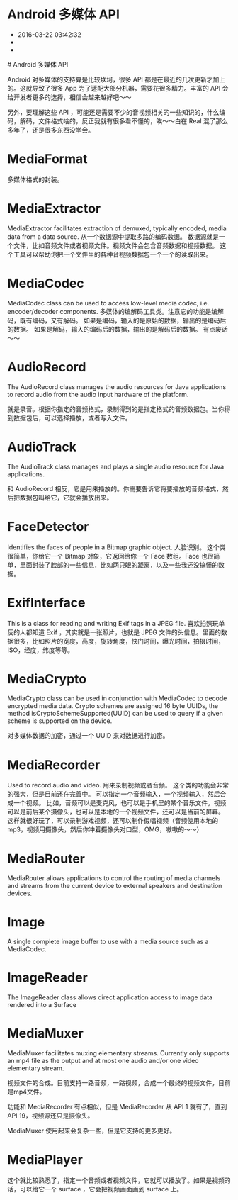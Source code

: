 # Android 多媒体 API
- 2016-03-22 03:42:32
- 
- 

<!--markdown--># Android 多媒体 API

Android 对多媒体的支持算是比较坎坷，很多 API 都是在最近的几次更新才加上的。这就导致了很多 App 为了适配大部分机器，需要花很多精力。丰富的 API 会给开发者更多的选择，相信会越来越好吧～～

另外，要理解这些 API ，可能还是需要不少的音视频相关的一些知识的，什么编码，解码，文件格式啥的，反正我就有很多看不懂的，唉～～白在 Real 混了那么多年了，还是很多东西没学会。


# MediaFormat
多媒体格式的封装。

# MediaExtractor
MediaExtractor facilitates extraction of demuxed, typically encoded, media data from a data source.
从一个数据源中提取多路的编码数据。
数据源就是一个文件，比如音频文件或者视频文件。视频文件会包含音频数据和视频数据。
这个工具可以帮助你把一个文件里的各种音视频数据包一个一个的读取出来。

# MediaCodec
MediaCodec class can be used to access low-level media codec, i.e. encoder/decoder components.
多媒体的编解码工具类。注意它的功能是编解码，既有编码，又有解码。
如果是编码，输入的是原始的数据，输出的是编码后的数据。
如果是解码，输入的编码后的数据，输出的是解码后的数据。
有点废话～～

# AudioRecord 
The AudioRecord class manages the audio resources for Java applications to record audio from the audio input hardware of the platform.

就是录音。根据你指定的音频格式，录制得到的是指定格式的音频数据包。当你得到数据包后，可以选择播放，或者写入文件。

# AudioTrack
The AudioTrack class manages and plays a single audio resource for Java applications. 

和 AudioRecord 相反，它是用来播放的。你需要告诉它将要播放的音频格式，然后把数据包叫给它，它就会播放出来。

# FaceDetector
Identifies the faces of people in a Bitmap graphic object.
人脸识别。
这个类很简单，你给它一个 Bitmap 对象，它返回给你一个 Face 数组。Face 也很简单，里面封装了脸部的一些信息，比如两只眼的距离，以及一些我还没搞懂的数据。

# ExifInterface
This is a class for reading and writing Exif tags in a JPEG file.
喜欢拍照玩单反的人都知道 Exif ，其实就是一张照片，也就是 JPEG 文件的头信息。里面的数据很多，比如照片的宽度，高度，旋转角度，快门时间，曝光时间，拍摄时间，ISO，经度，纬度等等。

# MediaCrypto
MediaCrypto class can be used in conjunction with MediaCodec to decode encrypted media data. Crypto schemes are assigned 16 byte UUIDs, the method isCryptoSchemeSupported(UUID) can be used to query if a given scheme is supported on the device.

对多媒体数据的加密，通过一个 UUID 来对数据进行加密。

# MediaRecorder
Used to record audio and video.
用来录制视频或者音频。
这个类的功能会非常的强大，但是目前还在完善中。
可以指定一个音频输入，一个视频输入，然后合成一个视频。
比如，音频可以是麦克风，也可以是手机里的某个音乐文件。视频可以是前后某个摄像头，也可以是本地的一个视频文件，还可以是当前的屏幕。
这样就很好玩了，可以录制游戏视频，还可以制作假唱视频（音频使用本地的mp3，视频用摄像头，然后你冲着摄像头对口型，OMG，嗷嗷的～～）

# MediaRouter

MediaRouter allows applications to control the routing of media channels and streams from the current device to external speakers and destination devices.

# Image
A single complete image buffer to use with a media source such as a  MediaCodec.

# ImageReader
The ImageReader class allows direct application access to image data rendered into a Surface

# MediaMuxer
MediaMuxer facilitates muxing elementary streams. Currently only supports an mp4 file as the output and at most one audio and/or one video elementary stream. 

视频文件的合成。目前支持一路音频，一路视频，合成一个最终的视频文件，目前是mp4文件。

功能和 MediaRecorder 有点相似，但是 MediaRecorder 从 API 1 就有了，直到 API 19，视频源还只是摄像头。

MediaMuxer 使用起来会复杂一些，但是它支持的更多更好。

# MediaPlayer
这个就比较熟悉了，指定一个音频或者视频文件，它就可以播放了。如果是视频的话，可以给它一个 surface ，它会把视频画面画到 surface 上。
